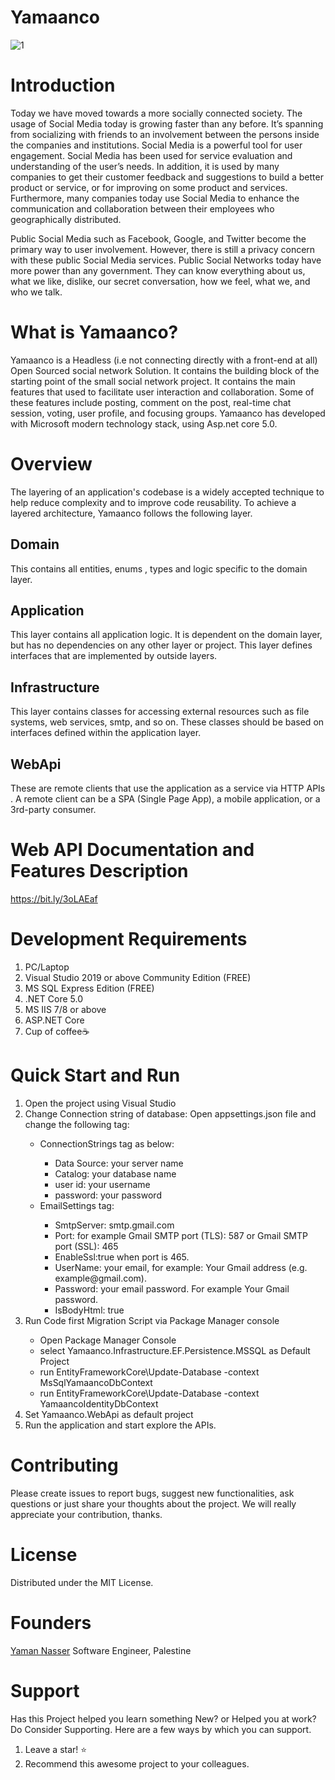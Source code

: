 # Yamaanco
![1](https://user-images.githubusercontent.com/16042726/119264158-9e72d800-bbea-11eb-8e19-d488b8bde8cf.png)

# Introduction 
Today we have moved towards a more socially connected society. The usage of Social Media today is growing faster than any before. It’s spanning from socializing with friends to an involvement between the persons inside the companies and institutions. Social Media is a powerful tool for user engagement. Social Media has been used for service evaluation and understanding of the user’s needs. In addition, it is used by many companies to get their customer feedback and suggestions to build a better product or service, or for improving on some product and services. Furthermore, many companies today use Social Media to enhance the communication and collaboration between their employees who geographically distributed.

Public Social Media such as Facebook, Google, and Twitter become the primary way to user involvement. However, there is still a privacy concern with these public Social Media services. Public Social Networks today have more power than any government. They can know everything about us, what we like, dislike, our secret conversation, how we feel, what we, and who we talk.

# What is Yamaanco?
Yamaanco is a Headless (i.e not connecting directly with a front-end at all) Open Sourced social network Solution. It contains the building block of the starting point of the small social network project. It contains the main features that used to facilitate user interaction and collaboration. Some of these features include posting, comment on the post, real-time chat session, voting, user profile, and focusing groups. Yamaanco has developed with Microsoft modern technology stack, using Asp.net core 5.0.

# Overview
The layering of an application's codebase is a widely accepted technique to help reduce complexity and to improve code reusability. To achieve a layered architecture, Yamaanco  follows the following layer.

## Domain
This  contains all entities, enums , types and logic specific to the domain layer.

## Application
This layer contains all application logic. It is dependent on the domain layer, but has no dependencies on any other layer or project. This layer defines interfaces that are implemented by outside layers. 

## Infrastructure
This layer contains classes for accessing external resources such as file systems, web services, smtp, and so on. These classes should be based on interfaces defined within the application layer.

## WebApi 
These are remote clients that use the application as a service via HTTP APIs . A remote client can be a SPA (Single Page App), a mobile application, or a 3rd-party consumer. 

# Web API Documentation and Features Description
https://bit.ly/3oLAEaf


# Development Requirements
1. PC/Laptop
2. Visual Studio 2019 or above Community Edition (FREE)
3. MS SQL Express Edition (FREE)
4. .NET Core 5.0
5. MS IIS 7/8 or above
6. ASP.NET Core
7. Cup of coffee☕

# Quick Start and Run
<ol>
  <li>Open the project using Visual Studio </li>
  <li>Change Connection string of database: Open appsettings.json file and change the following tag: </li>
  <ul>
    <li>ConnectionStrings tag as below:</li>
    <ul>
      <li>	Data Source: your server name</li>
      <li>Catalog: your database name</li>
      <li>user id: your username</li>
      <li>password: your password</li>
    </ul>
    <li>EmailSettings tag:</li>
    <ul>
      <li>SmtpServer: smtp.gmail.com</li>
      <li>Port: for example Gmail SMTP port (TLS): 587 or Gmail SMTP port (SSL): 465</li>
      <li>EnableSsl:true when port is 465.</li>
      <li>UserName: your email, for example: Your Gmail address (e.g. example@gmail.com).</li>
      <li>Password: your email password. For example Your Gmail password.</li>
      <li>IsBodyHtml: true</li>
    </ul>
  </ul>
  <li>Run Code first Migration Script via Package Manager console</li>
  <ul>
    <li>Open Package Manager Console </li>
    <li>select Yamaanco.Infrastructure.EF.Persistence.MSSQL as Default Project </li>
    <li>run EntityFrameworkCore\Update-Database  -context MsSqlYamaancoDbContext</li>
   <li>run EntityFrameworkCore\Update-Database  -context YamaancoIdentityDbContext </li>
  </ul>
  <li>Set Yamaanco.WebApi as default project</li>
  <li>Run the application and start explore the APIs.</li>
</ol>

# Contributing
Please create issues to report bugs, suggest new functionalities, ask questions or just share your thoughts about the project. We will really appreciate your contribution, thanks.

# License
Distributed under the MIT License.

# Founders
 <a href="https://www.linkedin.com/in/yamannasser/">Yaman Nasser</a> Software Engineer, Palestine

# Support
Has this Project helped you learn something New? or Helped you at work? Do Consider Supporting. Here are a few ways by which you can support.
1. Leave a star! ⭐
2. Recommend this awesome project to your colleagues.



